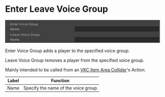 # Enter Leave Voice Group

![EnterLeaveVoiceGroup](img/EnterLeaveVoiceGroup.jpg)

Enter Voice Group adds a player to the specified voice group.

Leave Voice Group removes a player from the specified voice group.

Mainly intended to be called from an [VKC Item Area Collider](../../VKCComponents/VKCItemAreaCollider.md)'s Action.

|  Label |  Function  |
| ----   | ---- |
| Name | Specify the name of the voice group |
